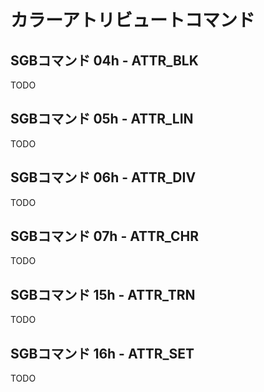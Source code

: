 # カラーアトリビュートコマンド

## SGBコマンド 04h - ATTR_BLK

TODO

## SGBコマンド 05h - ATTR_LIN

TODO

## SGBコマンド 06h - ATTR_DIV

TODO

## SGBコマンド 07h - ATTR_CHR

TODO

## SGBコマンド 15h - ATTR_TRN

TODO

## SGBコマンド 16h - ATTR_SET

TODO
